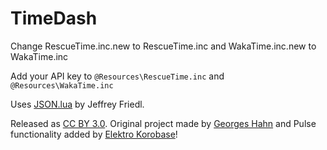 TimeDash
========

Change RescueTime.inc.new to RescueTime.inc and WakaTime.inc.new to WakaTime.inc

Add your API key to `@Resources\RescueTime.inc` and `@Resources\WakaTime.inc`

Uses [JSON.lua](http://regex.info/blog/lua/json) by Jeffrey Friedl.

Released as [CC BY 3.0](http://creativecommons.org/licenses/by/3.0/deed.en_US).  Original project made by [Georges Hahn](https://github.com/GeorgeHahn/) and Pulse functionality added by [Elektro Korobase](https://github.com/Elektro121)!
